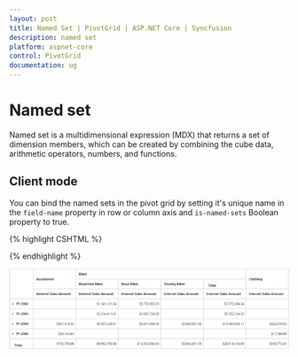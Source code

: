 ```yaml
---
layout: post
title: Named Set | PivotGrid | ASP.NET Core | Syncfusion
description: named set
platform: aspnet-core
control: PivotGrid
documentation: ug
---
```


# Named set

Named set is a multidimensional expression (MDX) that returns a set of dimension members, which can be created by combining the cube data, arithmetic operators, numbers, and functions.

## Client mode

You can bind the named sets in the pivot grid by setting it's unique name in the `field-name` property in row or column axis and `is-named-sets` Boolean property to true.

{% highlight CSHTML %}

<ej-pivot-grid id="PivotGrid1">
    <e-data-source catalog="Adventure Works DW 2008 SE" cube="Adventure Works" data="//bi.syncfusion.com/olap/msmdpump.dll">
        <e-pivot-rows>
            <e-row-field field-name="[Date].[Fiscal]"></e-row-field>
        </e-pivot-rows>
        <e-pivot-columns>
            <e-column-field field-name="[Core Product Group]"></e-column-field>
        </e-pivot-columns>
        <e-pivot-values>
            <e-value-field axis="Column">
                <e-measures>
                    <e-measure-items field-name="[Measures].[Internet Sales Amount]" is-named-sets="true"></e-measure-items>
                </e-measures>
            </e-value-field>
        </e-pivot-values>
    </e-data-source>
</ej-pivot-grid>

{% endhighlight %}

![NamedSet in ASP NET Core pivot grid OLAP client mode](KPI_images/namedset.png)
